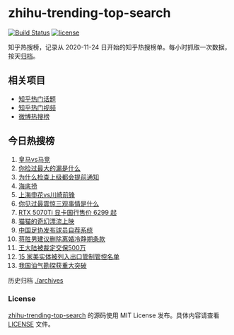 # zhihu-trending-top-search

[![Build Status](https://github.com/justjavac/zhihu-trending-top-search/workflows/ci/badge.svg?branch=main)](https://github.com/justjavac/zhihu-trending-top-search/actions)
[![license](https://img.shields.io/github/license/justjavac/zhihu-trending-top-search)](https://github.com/justjavac/zhihu-trending-top-search/blob/main/LICENSE)

知乎热搜榜，记录从 2020-11-24 日开始的知乎热搜榜单。每小时抓取一次数据，按天[归档](./archives)。

## 相关项目

- [知乎热门话题](https://github.com/justjavac/zhihu-trending-hot-questions)
- [知乎热门视频](https://github.com/justjavac/zhihu-trending-hot-video)
- [微博热搜榜](https://github.com/justjavac/weibo-trending-hot-search)

## 今日热搜榜

<!-- BEGIN -->
<!-- 最后更新时间 Fri Mar 07 2025 09:04:12 GMT+0800 (China Standard Time) -->

1. [皇马vs马竞](https://www.zhihu.com/search?q=%E7%9A%87%E9%A9%ACvs%E9%A9%AC%E7%AB%9E)
1. [你捡过最大的漏是什么](https://www.zhihu.com/search?q=%E4%BD%A0%E6%8D%A1%E8%BF%87%E6%9C%80%E5%A4%A7%E7%9A%84%E6%BC%8F%E6%98%AF%E4%BB%80%E4%B9%88)
1. [为什么检查上级都会提前通知](https://www.zhihu.com/search?q=%E4%B8%BA%E4%BB%80%E4%B9%88%E6%A3%80%E6%9F%A5%E4%B8%8A%E7%BA%A7%E9%83%BD%E4%BC%9A%E6%8F%90%E5%89%8D%E9%80%9A%E7%9F%A5)
1. [海底捞](https://www.zhihu.com/search?q=%E6%B5%B7%E5%BA%95%E6%8D%9E)
1. [上海申花vs川崎前锋](https://www.zhihu.com/search?q=%E4%B8%8A%E6%B5%B7%E7%94%B3%E8%8A%B1vs%E5%B7%9D%E5%B4%8E%E5%89%8D%E9%94%8B)
1. [你见过最震惊三观事情是什么](https://www.zhihu.com/search?q=%E4%BD%A0%E8%A7%81%E8%BF%87%E6%9C%80%E9%9C%87%E6%83%8A%E4%B8%89%E8%A7%82%E4%BA%8B%E6%83%85%E6%98%AF%E4%BB%80%E4%B9%88)
1. [RTX 5070Ti 显卡国行售价 6299 起](https://www.zhihu.com/search?q=RTX%205070Ti%20%E6%98%BE%E5%8D%A1%E5%9B%BD%E8%A1%8C%E5%94%AE%E4%BB%B7%206299%20%E8%B5%B7)
1. [猫猫的奇幻漂流上映](https://www.zhihu.com/search?q=%E7%8C%AB%E7%8C%AB%E7%9A%84%E5%A5%87%E5%B9%BB%E6%BC%82%E6%B5%81%E4%B8%8A%E6%98%A0)
1. [中国足协发布球员自荐系统](https://www.zhihu.com/search?q=%E4%B8%AD%E5%9B%BD%E8%B6%B3%E5%8D%8F%E5%8F%91%E5%B8%83%E7%90%83%E5%91%98%E8%87%AA%E8%8D%90%E7%B3%BB%E7%BB%9F)
1. [蒋胜男建议删除离婚冷静期条款](https://www.zhihu.com/search?q=%E8%92%8B%E8%83%9C%E7%94%B7%E5%BB%BA%E8%AE%AE%E5%88%A0%E9%99%A4%E7%A6%BB%E5%A9%9A%E5%86%B7%E9%9D%99%E6%9C%9F%E6%9D%A1%E6%AC%BE)
1. [王大陆被裁定交保500万](https://www.zhihu.com/search?q=%E7%8E%8B%E5%A4%A7%E9%99%86%E8%A2%AB%E8%A3%81%E5%AE%9A%E4%BA%A4%E4%BF%9D500%E4%B8%87)
1. [15 家美实体被列入出口管制管控名单](https://www.zhihu.com/search?q=15%20%E5%AE%B6%E7%BE%8E%E5%AE%9E%E4%BD%93%E8%A2%AB%E5%88%97%E5%85%A5%E5%87%BA%E5%8F%A3%E7%AE%A1%E5%88%B6%E7%AE%A1%E6%8E%A7%E5%90%8D%E5%8D%95)
1. [我国油气勘探获重大突破](https://www.zhihu.com/search?q=%E6%88%91%E5%9B%BD%E6%B2%B9%E6%B0%94%E5%8B%98%E6%8E%A2%E8%8E%B7%E9%87%8D%E5%A4%A7%E7%AA%81%E7%A0%B4)

<!-- END -->

历史归档 [./archives](./archives)

### License

[zhihu-trending-top-search](https://github.com/justjavac/zhihu-trending-top-search) 的源码使用 MIT License
发布。具体内容请查看 [LICENSE](./LICENSE) 文件。
